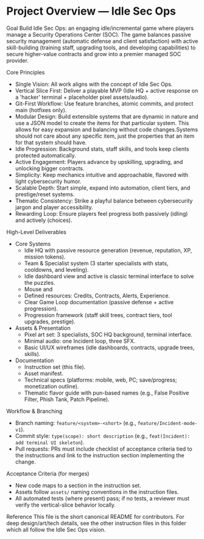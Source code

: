 # Project Overview — Idle Sec Ops

Goal
Build Idle Sec Ops: an engaging idle/incremental game where players manage a Security Operations Center (SOC). The game balances passive security management (automatic defense and client satisfaction) with active skill-building (training staff, upgrading tools, and developing capabilities) to secure higher-value contracts and grow into a premier managed SOC provider.

Core Principles
- Single Vision: All work aligns with the concept of Idle Sec Ops.
- Vertical Slice First: Deliver a playable MVP (Idle HQ + active response on a 'hacker' terminal + placeholder pixel assets/audio).
- Git-First Workflow: Use feature branches, atomic commits, and protect main (hotfixes only).
- Modular Design: Build extensible systems that are dynamic in nature and use a JSON model to create the items for that particular system. This allows for easy expansion and balancing without code changes.Systems should not care about any specific item, just the properties that an item for that system should have.
- Idle Progression: Background stats, staff skills, and tools keep clients protected automatically.
- Active Engagement: Players advance by upskilling, upgrading, and unlocking bigger contracts.
- Simplicity: Keep mechanics intuitive and approachable, flavored with light cybersecurity humor.
- Scalable Depth: Start simple, expand into automation, client tiers, and prestige/reset systems.
- Thematic Consistency: Strike a playful balance between cybersecurity jargon and player accessibility.
- Rewarding Loop: Ensure players feel progress both passively (idling) and actively (choices).

High-Level Deliverables
- Core Systems
    - Idle HQ with passive resource generation (revenue, reputation, XP, mission tokens).
    - Team & Specialist system (3 starter specialists with stats, cooldowns, and leveling).
    - Idle dashboard view and active is classic terminal interface to solve the puzzles.
    - Mouse and 
    - Defined resources: Credits, Contracts, Alerts, Experience.
    - Clear Game Loop documentation (passive defense + active progression).
    - Progression framework (staff skill trees, contract tiers, tool upgrades, prestige).
- Assets & Presentation
    - Pixel art set: 3 specialists, SOC HQ background, terminal interface.
    - Minimal audio: one Incident loop, three SFX.
    - Basic UI/UX wireframes (idle dashboards, contracts, upgrade trees, skills).
- Documentation
    - Instruction set (this file).
    - Asset manifest.
    - Technical specs (platforms: mobile, web, PC; save/progress; monetization outline).
    - Thematic flavor guide with pun-based names (e.g., False Positive Filter, Phish Tank, Patch Pipeline).

Workflow & Branching
- Branch naming: `feature/<system>-<short>` (e.g., `feature/Incident-mode-v1`).
- Commit style: `type(scope): short description` (e.g., `feat(Incident): add terminal UI skeleton`).
- Pull requests: PRs must include checklist of acceptance criteria tied to the instructions and link to the instruction section implementing the change.

Acceptance Criteria (for merges)
- New code maps to a section in the instruction set.
- Assets follow `assets/` naming conventions in the instruction files.
- All automated tests (where present) pass; if no tests, a reviewer must verify the vertical-slice behavior locally.

Reference
This file is the short canonical README for contributors. For deep design/art/tech details, see the other instruction files in this folder which all follow the Idle Sec Ops vision.
